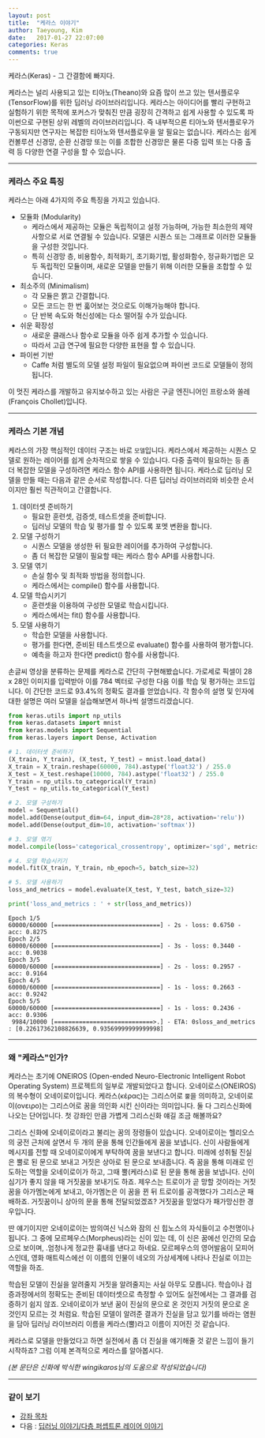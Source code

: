 ```yaml
---
layout: post
title:  "케라스 이야기"
author: Taeyoung, Kim
date:   2017-01-27 22:07:00
categories: Keras
comments: true
---
```

케라스(Keras) - 그 간결함에 빠지다.

케라스는 널리 사용되고 있는 티아노(Theano)와 요즘 많이 쓰고 있는 텐서플로우(TensorFlow)를 위한 딥러닝 라이브러리입니다. 케라스는 아이디어를 빨리 구현하고 실험하기 위한 목적에 포커스가 맞춰진 만큼 굉장히 간격하고 쉽게 사용할 수 있도록 파이썬으로 구현된 상위 레벨의 라이브러리입니다. 즉 내부적으론 티아노와 텐서플로우가 구동되지만 연구자는 복잡한 티아노와 텐서플로우을 알 필요는 없습니다. 케라스는 쉽게 컨볼루션 신경망, 순환 신경망 또는 이를 조합한 신경망은 물론 다중 입력 또는 다중 출력 등 다양한 연결 구성을 할 수 있습니다.

---

### 케라스 주요 특징

케라스는 아래 4가지의 주요 특징을 가지고 있습니다.

* 모듈화 (Modularity)
    * 케라스에서 제공하는 모듈은 독립적이고 설정 가능하며, 가능한 최소한의 제약사항으로 서로 연결될 수 있습니다. 모델은 시퀀스 또는 그래프로 이러한 모듈들을 구성한 것입니다.
    * 특히 신경망 층, 비용함수, 최적화기, 초기화기법, 활성화함수, 정규화기법은 모두 독립적인 모듈이며, 새로운 모델을 만들기 위해 이러한 모듈을 조합할 수 있습니다.
* 최소주의 (Minimalism)
    * 각 모듈은 짥고 간결합니다.
    * 모든 코드는 한 번 훏어보는 것으로도 이해가능해야 합니다.
    * 단 반복 속도와 혁신성에는 다소 떨어질 수가 있습니다. 
* 쉬운 확장성
    * 새로운 클래스나 함수로 모듈을 아주 쉽게 추가할 수 있습니다. 
    * 따라서 고급 연구에 필요한 다양한 표현을 할 수 있습니다. 
* 파이썬 기반
    * Caffe 처럼 별도의 모델 설정 파일이 필요없으며 파이썬 코드로 모델들이 정의됩니다.
    
이 멋진 케라스를 개발하고 유지보수하고 있는 사람은 구글 엔진니어인 프랑소와 쏠레(François Chollet)입니다.

---

### 케라스 기본 개념

케라스의 가장 핵심적인 데이터 구조는 바로 `모델`입니다. 케라스에서 제공하는 시퀀스 모델로 원하는 레이어를 쉽게 순차적으로 쌓을 수 있습니다. 다중 출력이 필요하는 등 좀 더 복잡한 모델을 구성하려면 케라스 함수 API를 사용하면 됩니다. 케라스로 딥러닝 모델을 만들 때는 다음과 같은 순서로 작성합니다. 다른 딥러닝 라이브러리와 비슷한 순서이지만 훨씬 직관적이고 간결합니다. 

1. 데이터셋 준비하기
    * 필요한 훈련셋, 검증셋, 테스트셋을 준비합니다.
    * 딥러닝 모델의 학습 및 평가를 할 수 있도록 포멧 변환을 합니다.
1. 모델 구성하기
    * 시퀀스 모델을 생성한 뒤 필요한 레이어를 추가하여 구성합니다.
    * 좀 더 복잡한 모델이 필요할 때는 케라스 함수 API를 사용합니다.
1. 모델 엮기
    * 손실 함수 및 최적화 방법을 정의합니다.
    * 케라스에서는 compile() 함수를 사용합니다.
1. 모델 학습시키기
    * 훈련셋을 이용하여 구성한 모델로 학습시킵니다.
    * 케라스에서는 fit() 함수를 사용합니다.
1. 모델 사용하기
    * 학습한 모델을 사용합니다. 
    * 평가를 한다면, 준비된 테스트셋으로 evaluate() 함수를 사용하여 평가합니다.
    * 예측을 하고자 한다면 predict() 함수를 사용합니다.

손글씨 영상을 분류하는 문제를 케라스로 간단히 구현해봤습니다. 가로세로 픽셀이 28 x 28인 이미지를 입력받아 이를 784 벡터로 구성한 다음 이를 학습 및 평가하는 코드입니다. 이 간단한 코드로 93.4%의 정확도 결과를 얻었습니다. 각 함수의 설명 및 인자에 대한 설명은 여러 모델을 실습해보면서 하나씩 설명드리겠습니다. 


```python
from keras.utils import np_utils
from keras.datasets import mnist
from keras.models import Sequential
from keras.layers import Dense, Activation

# 1. 데이터셋 준비하기
(X_train, Y_train), (X_test, Y_test) = mnist.load_data()
X_train = X_train.reshape(60000, 784).astype('float32') / 255.0
X_test = X_test.reshape(10000, 784).astype('float32') / 255.0
Y_train = np_utils.to_categorical(Y_train)
Y_test = np_utils.to_categorical(Y_test)

# 2. 모델 구성하기
model = Sequential()
model.add(Dense(output_dim=64, input_dim=28*28, activation='relu'))
model.add(Dense(output_dim=10, activation='softmax'))

# 3. 모델 엮기
model.compile(loss='categorical_crossentropy', optimizer='sgd', metrics=['accuracy'])

# 4. 모델 학습시키기
model.fit(X_train, Y_train, nb_epoch=5, batch_size=32)

# 5. 모델 사용하기
loss_and_metrics = model.evaluate(X_test, Y_test, batch_size=32)

print('loss_and_metrics : ' + str(loss_and_metrics))
```

    Epoch 1/5
    60000/60000 [==============================] - 2s - loss: 0.6750 - acc: 0.8275     
    Epoch 2/5
    60000/60000 [==============================] - 3s - loss: 0.3440 - acc: 0.9038     
    Epoch 3/5
    60000/60000 [==============================] - 2s - loss: 0.2957 - acc: 0.9164     
    Epoch 4/5
    60000/60000 [==============================] - 1s - loss: 0.2663 - acc: 0.9242     
    Epoch 5/5
    60000/60000 [==============================] - 1s - loss: 0.2436 - acc: 0.9306     
     9984/10000 [============================>.] - ETA: 0sloss_and_metrics : [0.22617362108826639, 0.93569999999999998]



---

### 왜 "케라스"인가?

케라스는 초기에 ONEIROS (Open-ended Neuro-Electronic Intelligent Robot Operating System) 프로젝트의 일부로 개발되었다고 합니다. 오네이로스(ONEIROS)의 복수형이 오네이로이입니다. 케라스(κέρας)는 그리스어로 `뿔`을 의미하고, 오네이로이(ονειρο)는 그리스어로 꿈을 의인화 시킨 신이라는 의미입니다. 둘 다 그리스신화에 나오는 단어입니다. 첫 강좌인 만큼 가볍게 그리스신화 얘길 조금 해볼까요?

그리스 신화에 오네이로이라고 불리는 꿈의 정령들이 있습니다. 오네이로이는 헬리오스의 궁전 근처에 살면서 두 개의 문을 통해 인간들에게 꿈을 보냅니다. 신이 사람들에게 메시지를 전할 때 오네이로이에게 부탁하여 꿈을 보낸다고 합니다. 미래에 성취될 진실은 뿔로 된 문으로 보내고 거짓은 상아로 된 문으로 보내줍니다. 즉 꿈을 통해 미래로 인도하는 역할을 오네이로이가 하고, 그때 뿔(케라스)로 된 문을 통해 꿈을 보냅니다. 신이 심기가 좋지 않을 때 거짓꿈을 보내기도 하죠. 제우스는 트로이가 곧 망할 것이라는 거짓꿈을 아가멤논에게 보내고, 아가멤논은 이 꿈을 뀐 뒤 트로이를 공격했다가 그리스군 패배하죠. 거짓꿈이니 상아의 문을 통해 전달되었겠죠? 거짓꿈을 믿었다가 패가망신한 경우입니다.



딴 얘기이지만 오네이로이는 밤의여신 닉스와 잠의 신 힙노스의 자식들이고 수천명이나 됩니다. 그 중에 모르페우스(Morpheus)라는 신이 있는 데, 이 신은 꿈에선 인간의 모습으로 보이며, .엄청나게 정교한 흉내를 낸다고 하네요. 모르페우스의 영어발음이 모피어스인데, 영화 매트릭스에선 이 이름의 인물이 네오의 가상세계에 나타나 진실로 이끄는 역할을 하죠.

학습된 모델이 진실을 알려줄지 거짓을 알려줄지는 사실 아무도 모릅니다. 학습이나 검증과정에서의 정확도는 준비된 데이터셋으로 측정할 수 있어도 실전에서는 그 결과를 검증하기 쉽지 않죠. 오네이로이가 보낸 꿈이 진실의 문으로 온 것인지 거짓의 문으로 온 것인지 모르는 것 처럼요. 학습된 모델이 알려준 결과가 진실을 담고 있기를 바라는 염원을 담아 딥러닝 라이브러리 이름을 케라스(뿔)라고 이름이 지어진 것 같습니다. 

케라스로 모델을 만들었다고 하면 실전에서 좀 더 진실을 얘기해줄 것 같은 느낌이 들기 시작하죠? 그럼 이제 본격적으로 케라스를 알아봅시다.

_(본 문단은 신화에 박식한 wingikaros님의 도움으로 작성되었습니다)_


---

### 같이 보기

* [강좌 목차](https://tykimos.github.io/Keras/2017/01/27/Keras_Lecture_Contents/)
* 다음 : [딥러닝 이야기/다층 퍼셉트론 레이어 이야기](https://tykimos.github.io/Keras/2017/01/27/MLP_Layer_Talk/)


```python

```
